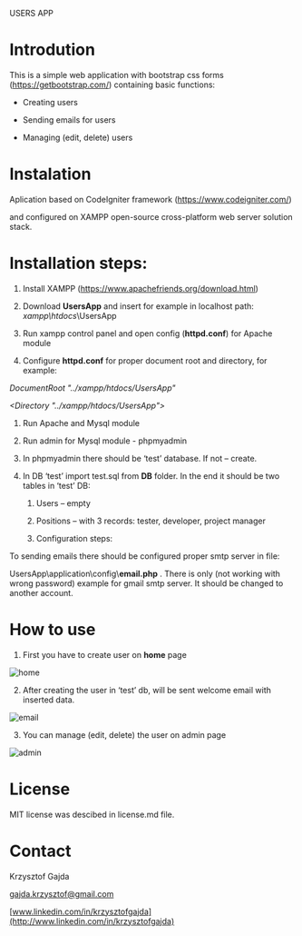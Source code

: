 USERS APP

Introdution
===========

This is a simple web application with bootstrap css forms
(<https://getbootstrap.com/>) containing basic functions:

-   Creating users

-   Sending emails for users

-   Managing (edit, delete) users

Instalation
===========

Aplication based on CodeIgniter framework (<https://www.codeigniter.com/>)

and configured on XAMPP open-source cross-platform web server solution stack.

Installation steps:
===================

1.  Install XAMPP (<https://www.apachefriends.org/download.html>)

2.  Download **UsersApp** and insert for example in localhost path:
    *xampp\\htdocs*\\UsersApp

3.  Run xampp control panel and open config (**httpd.conf**) for Apache module

4.  Configure **httpd.conf** for proper document root and directory, for
    example:

*DocumentRoot "../xampp/htdocs/UsersApp"*

*\<Directory "../xampp/htdocs/UsersApp"\>*

1.  Run Apache and Mysql module

2.  Run admin for Mysql module - phpmyadmin

3.  In phpmyadmin there should be ‘test’ database. If not – create.

4.  In DB ‘test’ import test.sql from **DB** folder. In the end it should be two
    tables in ‘test’ DB:

    1.  Users – empty

    2.  Positions – with 3 records: tester, developer, project manager

    3.  Configuration steps:

To sending emails there should be configured proper smtp server in file:

UsersApp\\application\\config\\**email.php** . There is only (not working with
wrong password) example for gmail smtp server. It should be changed to another
account.

How to use
==========

1.  First you have to create user on **home** page

![home](https://user-images.githubusercontent.com/51199020/58703165-11546a00-83a8-11e9-8733-688f9dd90f00.jpg)

2.  After creating the user in ‘test’ db, will be sent welcome email with
    inserted data.

![email](https://user-images.githubusercontent.com/51199020/58703116-e79b4300-83a7-11e9-970d-718f592dae40.JPG)

3.  You can manage (edit, delete) the user on admin page

![admin](https://user-images.githubusercontent.com/51199020/58702653-a8b8bd80-83a6-11e9-8a07-717da92cab12.jpg)

License
=======

MIT license was descibed in license.md file.

Contact
=======

Krzysztof Gajda

<gajda.krzysztof@gmail.com>

[www.linkedin.com/in/krzysztofgajda](http://www.linkedin.com/in/krzysztofgajda)

